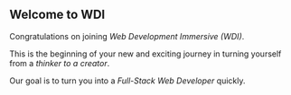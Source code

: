## Welcome to WDI

Congratulations on joining _Web Development Immersive (WDI)_.

This is the beginning of your new and exciting journey in turning yourself from a _thinker to a creator_.

Our goal is to turn you into a _Full-Stack Web Developer_ quickly.
